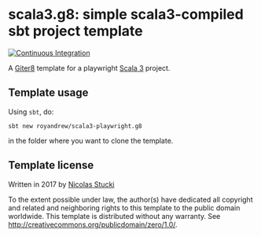 scala3.g8: simple scala3-compiled sbt project template
=================
[![Continuous Integration](https://github.com/scala/scala3.g8/actions/workflows/ci.yml/badge.svg)](https://github.com/scala/scala3.g8/actions/workflows/ci.yml)

A [Giter8][g8] template for a playwright [Scala 3] project.

Template usage
--------------
Using `sbt`, do:
```
sbt new royandrew/scala3-playwright.g8
```
in the folder where you want to clone the template.

Template license
----------------
Written in 2017 by [Nicolas Stucki]

To the extent possible under law, the author(s) have dedicated all copyright and related
and neighboring rights to this template to the public domain worldwide.
This template is distributed without any warranty. See <http://creativecommons.org/publicdomain/zero/1.0/>.

[g8]: http://www.foundweekends.org/giter8/
[Scala 3]: http://dotty.epfl.ch/
[Nicolas Stucki]: https://github.com/nicolasstucki
